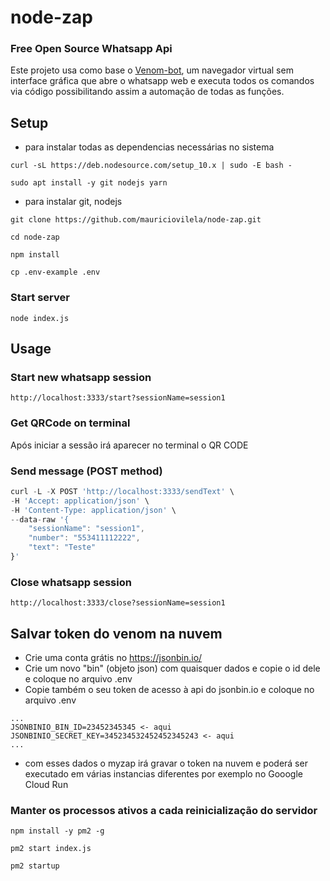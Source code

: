 # node-zap 
### Free Open Source Whatsapp Api

Este projeto usa como base o [Venom-bot](https://github.com/orkestral/venom), um navegador virtual sem interface gráfica que abre o whatsapp web e executa todos os comandos via código possibilitando assim a automação de todas as funções.

## Setup

- para instalar todas as dependencias necessárias no sistema

`curl -sL https://deb.nodesource.com/setup_10.x | sudo -E bash -`

`sudo apt install -y git nodejs yarn`
- para instalar git, nodejs

`git clone https://github.com/mauriciovilela/node-zap.git`

`cd node-zap`

`npm install`

`cp .env-example .env`

### Start server

`node index.js`

## Usage

### Start new whatsapp session

`http://localhost:3333/start?sessionName=session1`

### Get QRCode on terminal

Após iniciar a sessão irá aparecer no terminal o QR CODE

### Send message (POST method)

```javascript
curl -L -X POST 'http://localhost:3333/sendText' \
-H 'Accept: application/json' \
-H 'Content-Type: application/json' \
--data-raw '{
    "sessionName": "session1", 
    "number": "553411112222",
    "text": "Teste"
}'
```

### Close whatsapp session

`http://localhost:3333/close?sessionName=session1`

## Salvar token do venom na nuvem
 - Crie uma conta grátis no https://jsonbin.io/ 
 - Crie um novo "bin" (objeto json) com quaisquer dados e copie o id dele e coloque no arquivo .env
 - Copie também o seu token de acesso à api do jsonbin.io e coloque no arquivo .env

```
...
JSONBINIO_BIN_ID=23452345345 <- aqui
JSONBINIO_SECRET_KEY=345234532452452345243 <- aqui
...
```

 - com esses dados o myzap irá gravar o token na nuvem e poderá ser executado em várias instancias diferentes por exemplo no Gooogle Cloud Run

### Manter os processos ativos a cada reinicialização do servidor 

`npm install -y pm2 -g`

`pm2 start index.js`

`pm2 startup`
